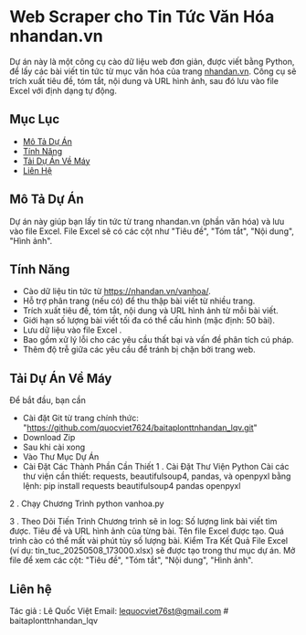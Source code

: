 # Web Scraper cho Tin Tức Văn Hóa nhandan.vn

Dự án này là một công cụ cào dữ liệu web đơn giản, được viết bằng Python, để lấy các bài viết tin tức từ mục văn hóa của trang [nhandan.vn](https://nhandan.vn/vanhoa/). Công cụ sẽ trích xuất tiêu đề, tóm tắt, nội dung và URL hình ảnh, sau đó lưu vào file Excel với định dạng tự động.

## Mục Lục
- [Mô Tả Dự Án](#mô-tả-dự-án)
- [Tính Năng](#tính-năng)
- [Tải Dự Án Về Máy](#tải-dự-án-về-máy)
- [Liên Hệ](#liên-hệ)

## Mô Tả Dự Án
Dự án này giúp bạn lấy tin tức từ trang nhandan.vn (phần văn hóa) và lưu vào file Excel. File Excel sẽ có các cột như "Tiêu đề", "Tóm tắt", "Nội dung", "Hình ảnh".

## Tính Năng
- Cào dữ liệu tin tức từ https://nhandan.vn/vanhoa/.
- Hỗ trợ phân trang (nếu có) để thu thập bài viết từ nhiều trang.
- Trích xuất tiêu đề, tóm tắt, nội dung và URL hình ảnh từ mỗi bài viết.
- Giới hạn số lượng bài viết tối đa có thể cấu hình (mặc định: 50 bài).
- Lưu dữ liệu vào file Excel .
- Bao gồm xử lý lỗi cho các yêu cầu thất bại và vấn đề phân tích cú pháp.
- Thêm độ trễ giữa các yêu cầu để tránh bị chặn bởi trang web.

## Tải Dự Án Về Máy
Để bắt đầu, bạn cần
   - Cài đặt Git từ trang chính thức: "https://github.com/quocviet7624/baitaplonttnhandan_lqv.git"
   - Download Zip
   - Sau khi cài xong
   - Vào Thư Mục Dự Án
   - Cài Đặt Các Thành Phần Cần Thiết
   1 . Cài Đặt Thư Viện Python
   Cài các thư viện cần thiết: requests, beautifulsoup4, pandas, và openpyxl bằng lệnh:
   pip install requests beautifulsoup4 pandas openpyxl

   2 . Chạy Chương Trình
   python vanhoa.py

   3 . Theo Dõi Tiến Trình
    Chương trình sẽ in log:
    Số lượng link bài viết tìm được.
    Tiêu đề và URL hình ảnh của từng bài.
    Tên file Excel được tạo.
    Quá trình cào có thể mất vài phút tùy số lượng bài.
    Kiểm Tra Kết Quả
    File Excel (ví dụ: tin_tuc_20250508_173000.xlsx) sẽ được tạo trong thư mục dự án.
    Mở file để xem các cột: "Tiêu đề", "Tóm tắt", "Nội dung", "Hình ảnh". 
## Liên hệ
 Tác giả : Lê Quốc Việt
 Email: lequocviet76st@gmail.com
#   b a i t a p l o n t t n h a n d a n _ l q v  
 